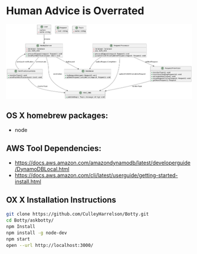 # Human Advice is Overrated

![System Diagram](docs/system_diagram.png "System Diagram")

## OS X homebrew packages:
- node

## AWS Tool Dependencies:
- https://docs.aws.amazon.com/amazondynamodb/latest/developerguide/DynamoDBLocal.html
- https://docs.aws.amazon.com/cli/latest/userguide/getting-started-install.html

## OX X Installation Instructions

```bash
git clone https://github.com/CulleyHarrelson/Botty.git
cd Botty/askbotty/
npm Install
npm install -g node-dev
npm start
open --url http://localhost:3000/

```

